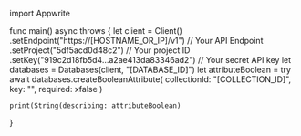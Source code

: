 import Appwrite

func main() async throws {
    let client = Client()
      .setEndpoint("https://[HOSTNAME_OR_IP]/v1") // Your API Endpoint
      .setProject("5df5acd0d48c2") // Your project ID
      .setKey("919c2d18fb5d4...a2ae413da83346ad2") // Your secret API key
    let databases = Databases(client, "[DATABASE_ID]")
    let attributeBoolean = try await databases.createBooleanAttribute(
        collectionId: "[COLLECTION_ID]",
        key: "",
        required: xfalse
    )

    print(String(describing: attributeBoolean)
}
